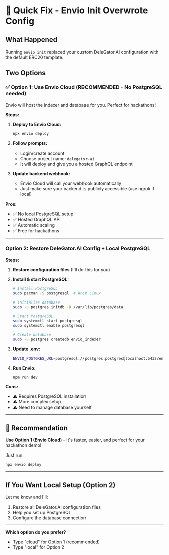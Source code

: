 # 🚨 Quick Fix - Envio Init Overwrote Config

## What Happened

Running `envio init` replaced your custom DeleGator.AI configuration with the default ERC20 template.

## Two Options

### ✅ Option 1: Use Envio Cloud (RECOMMENDED - No PostgreSQL needed)

Envio will host the indexer and database for you. Perfect for hackathons!

**Steps:**

1. **Deploy to Envio Cloud:**
   ```bash
   npx envio deploy
   ```

2. **Follow prompts:**
   - Login/create account
   - Choose project name: `delegator-ai`
   - It will deploy and give you a hosted GraphQL endpoint

3. **Update backend webhook:**
   - Envio Cloud will call your webhook automatically
   - Just make sure your backend is publicly accessible (use ngrok if local)

**Pros:**
- ✅ No local PostgreSQL setup
- ✅ Hosted GraphQL API
- ✅ Automatic scaling
- ✅ Free for hackathons

---

### Option 2: Restore DeleGator.AI Config + Local PostgreSQL

**Steps:**

1. **Restore configuration files** (I'll do this for you)

2. **Install & start PostgreSQL:**
   ```bash
   # Install PostgreSQL
   sudo pacman -S postgresql  # Arch Linux
   
   # Initialize database
   sudo -u postgres initdb -D /var/lib/postgres/data
   
   # Start PostgreSQL
   sudo systemctl start postgresql
   sudo systemctl enable postgresql
   
   # Create database
   sudo -u postgres createdb envio_indexer
   ```

3. **Update .env:**
   ```bash
   ENVIO_POSTGRES_URL=postgresql://postgres:postgres@localhost:5432/envio_indexer
   ```

4. **Run Envio:**
   ```bash
   npm run dev
   ```

**Cons:**
- ⚠️ Requires PostgreSQL installation
- ⚠️ More complex setup
- ⚠️ Need to manage database yourself

---

## 🎯 Recommendation

**Use Option 1 (Envio Cloud)** - It's faster, easier, and perfect for your hackathon demo!

Just run:
```bash
npx envio deploy
```

---

## If You Want Local Setup (Option 2)

Let me know and I'll:
1. Restore all DeleGator.AI configuration files
2. Help you set up PostgreSQL
3. Configure the database connection

---

**Which option do you prefer?**
- Type "cloud" for Option 1 (recommended)
- Type "local" for Option 2
